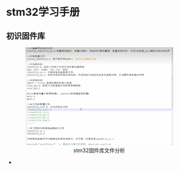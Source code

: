 # stm32学习手册
## 初识固件库

<div align=center><img src="https://github.com/ack528/stm32/blob/master/readme/images/image-20230129104729443.png?raw=true" alt="stm32固件库文件分析" width="400px" /></div>

<div align=center>stm32固件库文件分析</div>

- 
